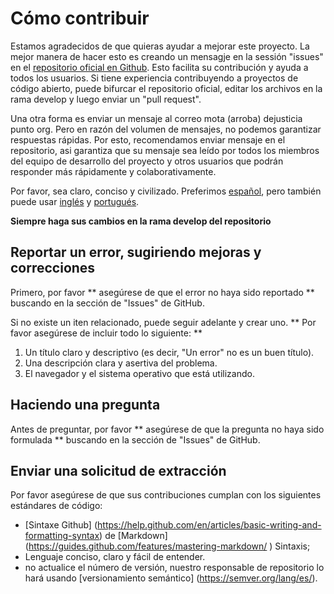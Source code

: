 # Cómo contribuir

Estamos agradecidos de que quieras ayudar a mejorar este proyecto. La mejor manera de hacer esto es creando un mensagje en la sessión "issues" en el [repositorio oficial en Github](https://github.com/Dejusticia/mota-active-transparency-specification/). Esto facilita su contribución y ayuda a todos los usuarios. Si tiene experiencia contribuyendo a proyectos de código abierto, puede bifurcar el repositorio oficial, editar los archivos en la rama develop y luego enviar un "pull request".

Una otra forma es enviar un mensaje al correo mota (arroba) dejusticia punto org. Pero en razón del volumen de mensajes, no podemos garantizar respuestas rápidas. Por esto, recomendamos enviar mensaje en el repositorio, asi garantiza que su mensaje sea leído por todos los miembros del equipo de desarrollo del proyecto y otros usuarios que podrán responder más rápidamente y colaborativamente.

Por favor, sea claro, conciso y civilizado. Preferimos [español](CONTRIBUYENDO.md), pero también puede usar [inglés](CONTRIBUTING.md) y [portugués](CONTRIBUINDO.md).

**Siempre haga sus cambios en la rama develop del repositorio**

## Reportar un error, sugiriendo mejoras y correcciones

Primero, por favor ** asegúrese de que el error no haya sido reportado ** buscando en la sección de "Issues" de GitHub.

Si no existe un iten relacionado, puede seguir adelante y crear uno. ** Por favor asegúrese de incluir todo lo siguiente: **

1. Un título claro y descriptivo (es decir, "Un error" no es un buen título).
2. Una descripción clara y asertiva del problema.
3. El navegador y el sistema operativo que está utilizando.

## Haciendo una pregunta

Antes de preguntar, por favor ** asegúrese de que la pregunta no haya sido formulada ** buscando en la sección de "Issues" de GitHub.

## Enviar una solicitud de extracción

Por favor asegúrese de que sus contribuciones cumplan con los siguientes estándares de código:

- [Sintaxe Github] (https://help.github.com/en/articles/basic-writing-and-formatting-syntax) de [Markdown] (https://guides.github.com/features/mastering-markdown/ ) Sintaxis;
- Lenguaje conciso, claro y fácil de entender.
- no actualice el número de versión, nuestro responsable de repositorio lo hará usando [versionamiento semántico] (https://semver.org/lang/es/).
